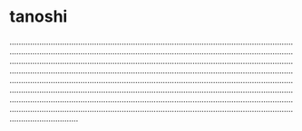 # tanoshi

..............................................................................................................................................................................................................................................................................................................................................................................................................................................................................................................................................................................................................................................................................................................................................................................................................................................................................................................................................................................................................................................................
